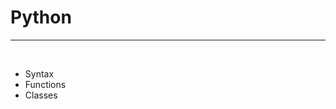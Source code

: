 # Python
<hr>
<br>

* <a onclick="app.helpPageDisplay('python/syntax')">Syntax</a>
* <a onclick="app.helpPageDisplay('python/functions')">Functions</a>
* <a onclick="app.helpPageDisplay('python/classes')">Classes</a>
